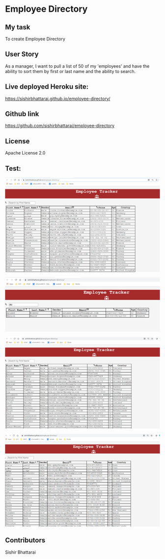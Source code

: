# Employee Directory

## My task
To create Employee Directory

## User Story

As a manager, I want to pull a list of 50 of my 'employees' and have the ability to sort them by first or last name and the ability to search.

## Live deployed Heroku site: 

https://sishirbhattarai.github.io/employee-directory/

## Github link

https://github.com/sishirbhattarai/employee-directory

## License
Apache License 2.0

## Test:
![](./Assets/Capture1.PNG)

![](./Assets/Capture2.PNG)

![](./Assets/Capture3.PNG)

![](./Assets/Capture4.PNG)

## Contributors
Sishir Bhattarai